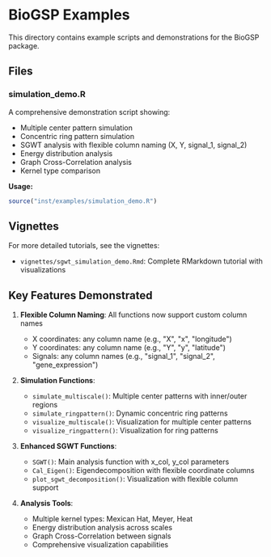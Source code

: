 # BioGSP Examples

This directory contains example scripts and demonstrations for the BioGSP package.

## Files

### simulation_demo.R
A comprehensive demonstration script showing:
- Multiple center pattern simulation
- Concentric ring pattern simulation  
- SGWT analysis with flexible column naming (X, Y, signal_1, signal_2)
- Energy distribution analysis
- Graph Cross-Correlation analysis
- Kernel type comparison

**Usage:**
```r
source("inst/examples/simulation_demo.R")
```

## Vignettes

For more detailed tutorials, see the vignettes:
- `vignettes/sgwt_simulation_demo.Rmd`: Complete RMarkdown tutorial with visualizations

## Key Features Demonstrated

1. **Flexible Column Naming**: All functions now support custom column names
   - X coordinates: any column name (e.g., "X", "x", "longitude")
   - Y coordinates: any column name (e.g., "Y", "y", "latitude") 
   - Signals: any column names (e.g., "signal_1", "signal_2", "gene_expression")

2. **Simulation Functions**:
   - `simulate_multiscale()`: Multiple center patterns with inner/outer regions
   - `simulate_ringpattern()`: Dynamic concentric ring patterns
   - `visualize_multiscale()`: Visualization for multiple center patterns
   - `visualize_ringpattern()`: Visualization for ring patterns

3. **Enhanced SGWT Functions**:
   - `SGWT()`: Main analysis function with x_col, y_col parameters
   - `Cal_Eigen()`: Eigendecomposition with flexible coordinate columns
   - `plot_sgwt_decomposition()`: Visualization with flexible column support

4. **Analysis Tools**:
   - Multiple kernel types: Mexican Hat, Meyer, Heat
   - Energy distribution analysis across scales
   - Graph Cross-Correlation between signals
   - Comprehensive visualization capabilities



